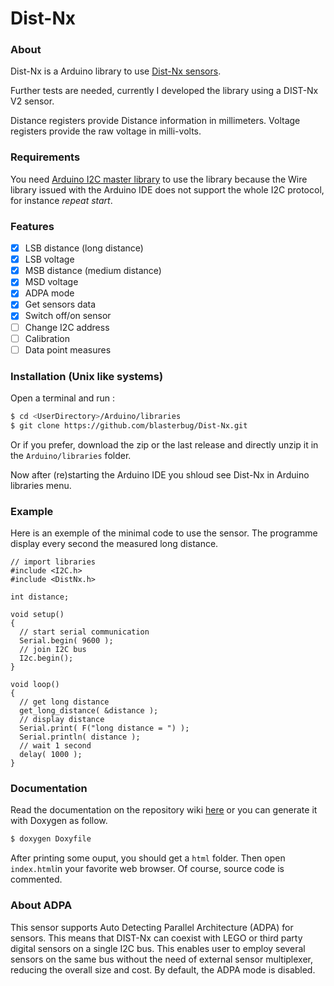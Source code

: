 # Dist-Nx

### About

Dist-Nx is a Arduino library to use [Dist-Nx sensors].

Further tests are needed, currently I developed the library using a 
DIST-Nx V2 sensor.

Distance registers provide Distance information in millimeters. 
Voltage registers provide the raw voltage in milli-volts.

### Requirements

You need  [Arduino I2C master library] to use the library because the Wire 
library issued with the Arduino IDE does not support the whole 
I2C protocol, for instance *repeat start*.

### Features

- [x] LSB distance (long distance)
- [x] LSB voltage
- [x] MSB distance (medium distance)
- [x] MSD voltage
- [x] ADPA mode
- [x] Get sensors data
- [x] Switch off/on sensor
- [ ] Change I2C address
- [ ] Calibration
- [ ] Data point measures

### Installation (Unix like systems)

Open a terminal and run :
```bash
$ cd <UserDirectory>/Arduino/libraries
$ git clone https://github.com/blasterbug/Dist-Nx.git
```

Or if you prefer, download the zip or the last release and directly unzip it in the `Arduino/libraries` folder.

Now after (re)starting the Arduino IDE you shloud see Dist-Nx in Arduino 
libraries menu.

### Example

Here is an exemple of the minimal code to use the sensor. The programme display
every second the measured long distance.

```arduino
// import libraries
#include <I2C.h>
#include <DistNx.h>

int distance;

void setup()
{
  // start serial communication
  Serial.begin( 9600 );
  // join I2C bus
  I2c.begin();
}

void loop()
{
  // get long distance
  get_long_distance( &distance );
  // display distance
  Serial.print( F("long distance = ") );
  Serial.println( distance );
  // wait 1 second
  delay( 1000 );
}
```

### Documentation

Read the documentation on the repository wiki [here](https://github.com/blasterbug/DistNx/wiki) or you can generate it with Doxygen as follow.

```bash
$ doxygen Doxyfile
```
After printing some ouput, you should get a `html` folder. Then open 
`index.html`in your favorite web browser. Of course, source code is commented.

### About ADPA

This sensor supports Auto Detecting Parallel Architecture (ADPA) for sensors. This means that DIST-Nx can coexist with LEGO or third party digital sensors on a single I2C bus. This enables user to employ several sensors on the same bus without the need of external sensor multiplexer, reducing the overall size and cost. By default, the ADPA mode is disabled.

[Dist-Nx sensors]: http://www.mindsensors.com/index.php?module=pagemaster&PAGE_user_op=view_page&PAGE_id=73
[Arduino I2C master library]: http://dsscircuits.com/articles/arduino-i2c-master-library
[DIST-Nx wiki]: https://github.com/blasterbug/DistNx/wiki
